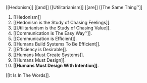 [[Hedonism]] [[and]] [[Utilitarianism]] [[are]] [[The Same Thing™]]

1. [[Hedonism]]
2. [[Hedonism is the Study of Chasing Feelings]].
3. [[Utilitarianism is the Study of Chasing Value]].
4. [[Communication is The Easy Way™]].
5. [[Communication is Efficient]].
6. [[Humans Build Systems To Be Efficient]].
7. [[Efficiency is Desirable]].
8. [[Humans Must Create Systems]].
9. [[Humans Must Design]].
10. **[[Humans Must Design With Intention]]**.

[[It Is In The Words]].